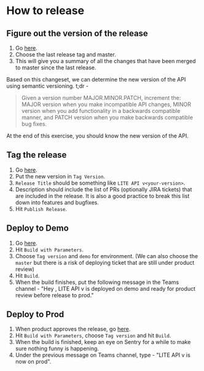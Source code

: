 How to release
==============

Figure out the version of the release
-------------------------------------

1. Go [here](https://github.com/uktrade/lite-api/compare).
2. Choose the last release tag and master.
3. This will give you a summary of all the changes that have been merged to master since the last release.

Based on this changeset, we can determine the new version of the API using semantic versioning. t;dr -

> Given a version number MAJOR.MINOR.PATCH, increment the:
> MAJOR version when you make incompatible API changes,
> MINOR version when you add functionality in a backwards compatible manner, and
> PATCH version when you make backwards compatible bug fixes.

At the end of this exercise, you should know the new version of the API.

Tag the release
---------------

1. Go [here](https://github.com/uktrade/lite-api/releases/new).
2. Put the new version in `Tag Version`.
3. `Release Title` should be something like `LITE API v<your-version>`.
4. Description should include the list of PRs (optionally JIRA tickets) that are included in the release. It is also a good practice to break this list down into features and bugfixes.
5. Hit `Publish Release`.

Deploy to Demo
--------------

1. Go [here](https://jenkins.ci.uktrade.digital/job/lite-api/).
2. Hit `Build with Parameters`.
3. Choose `Tag version` and `demo` for environment. (We can also choose the `master` but there is a risk of deploying ticket that are still under product review)
4. Hit `Build`.
5. When the build finishes, put the following message in the Teams channel - "Hey <friend-from-product>, LITE API v<your-version> is deployed on demo and ready for product review before release to prod."

Deploy to Prod
--------------

1. When product approves the release, go [here](https://jenkins.ci.uktrade.digital/job/lite-api-PROD/).
2. Hit `Build with Parameters`, choose `Tag version` and hit `Build`.
3. When the build is finished, keep an eye on Sentry for a while to make sure nothing funny is happening.
4. Under the previous message on Teams channel, type - "LITE API v<your-version> is now on prod".
